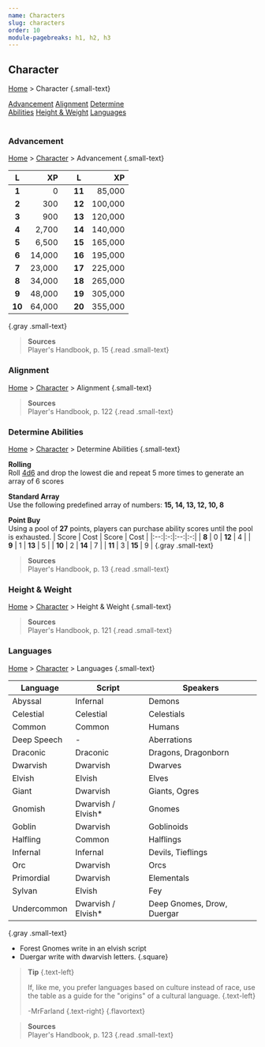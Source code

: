 ```yaml
---
name: Characters
slug: characters
order: 10
module-pagebreaks: h1, h2, h3
---
```

## Character
[Home](home) > Character {.small-text}

<div id="menu-container">
    <a href="advancement">Advancement</a>
    <a href="alignment">Alignment</a>
    <a href="determine-abilities">Determine<br/> Abilities</a>
    <a href="height-weight">Height & Weight</a>
    <a href="languages">Languages</a>
</div>
<br/>



### Advancement
[Home](home) > [Character](character) > Advancement {.small-text}

| L      | XP      | | L      | XP      |
|:------:|--------:|-|:------:|--------:|
|  **1** |       0 | | **11** |  85,000 |
|  **2** |     300 | | **12** | 100,000 |
|  **3** |     900 | | **13** | 120,000 |
|  **4** |   2,700 | | **14** | 140,000 |
|  **5** |   6,500 | | **15** | 165,000 |
|  **6** |  14,000 | | **16** | 195,000 |
|  **7** |  23,000 | | **17** | 225,000 |
|  **8** |  34,000 | | **18** | 265,000 |
|  **9** |  48,000 | | **19** | 305,000 |
| **10** |  64,000 | | **20** | 355,000 |
{.gray .small-text}

> **Sources** <br/>
> Player's Handbook, p. 15
{.read .small-text}



### Alignment
[Home](home) > [Character](character) > Alignment {.small-text}

> **Sources** <br/>
> Player's Handbook, p. 122
{.read .small-text}



### Determine Abilities
[Home](home) > [Character](character) > Determine Abilities {.small-text}

**Rolling**<br/>
Roll [4d6](/roll/4d6) and drop the lowest die and repeat 5 more times to generate an array of 6 scores

**Standard Array**<br/>
Use the following predefined array of numbers: **15, 14, 13, 12, 10, 8**

**Point Buy**<br/>
Using a pool of **27** points, players can purchase ability scores until the pool is exhausted.
| Score | Cost | Score | Cost |
|:--:|:-:|:--:|:-:|
|  **8** | 0 | **12** | 4 |
|  **9** | 1 | **13** | 5 |
| **10** | 2 | **14** | 7 |
| **11** | 3 | **15** | 9 |
{.gray .small-text}

> **Sources** <br/>
> Player's Handbook, p. 13
{.read .small-text}



### Height & Weight
[Home](home) > [Character](character) > Height & Weight {.small-text}

> **Sources** <br/>
> Player's Handbook, p. 121
{.read .small-text}



### Languages
[Home](home) > [Character](character) > Languages {.small-text}


| Language    | Script     | Speakers |
|-------------|------------|----------|
| Abyssal     | Infernal   | Demons |
| Celestial   | Celestial  | Celestials |
| Common      | Common     | Humans |
| Deep Speech | -          | Aberrations |
| Draconic    | Draconic   | Dragons, Dragonborn |
| Dwarvish    | Dwarvish   | Dwarves |
| Elvish      | Elvish     | Elves |
| Giant       | Dwarvish   | Giants, Ogres |
| Gnomish     | Dwarvish / Elvish* | Gnomes |
| Goblin      | Dwarvish   | Goblinoids |
| Halfling    | Common     | Halflings |
| Infernal    | Infernal   | Devils, Tieflings |
| Orc         | Dwarvish   | Orcs |
| Primordial  | Dwarvish   | Elementals |
| Sylvan      | Elvish     | Fey |
| Undercommon | Dwarvish / Elvish* | Deep Gnomes, Drow, Duergar |
{.gray .small-text}

- Forest Gnomes write in an elvish script
- Duergar write with dwarvish letters.
{.square}

> **Tip** {.text-left}
>
> If, like me, you prefer languages based on culture instead of race, use the table as a guide for the "origins" of a cultural language. {.text-left}
>
> -MrFarland {.text-right}
{.flavortext}

> **Sources** <br/>
> Player's Handbook, p. 123
{.read .small-text}



